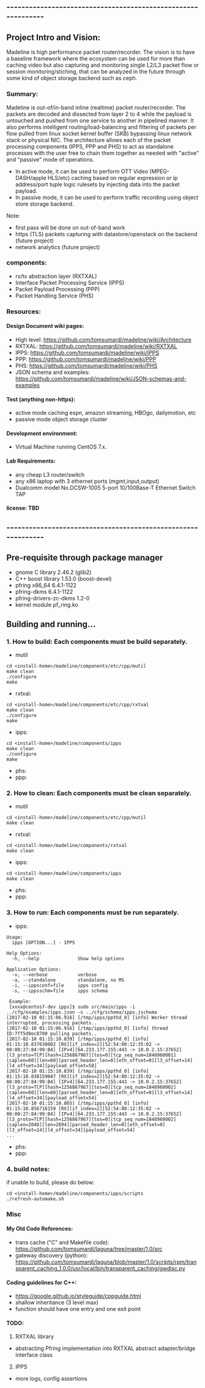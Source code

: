 ## -------------------------------------------------------------
## Project Intro and Vision:
Madeline is high performance packet router/recorder. The vision is to have a baseline framework where the ecosystem can be used for more than caching video but also capturing and monitoring single L2/L3 packet flow or session monitoring/stiching, that can be analyzed in the future through some kind of object storage backend such as ceph.

### Summary:
Madeline is out-of/in-band inline (realtime) packet router/recorder. The packets are decoded and dissected from layer 2 to 4 while the payload is untouched and pushed from one service to another in pipelined manner. It also performs intelligent routing/load-balancing and filtering of packets per flow pulled from linux socket kernel buffer (SKB) bypassing linux network stack or physical NIC. The architecture allows each of the packet processing components (IPPS, PPP and PHS) to act as standalone processes with the user free to chain them together as needed with "active" and "passive" mode of operations.
- In active mode, it can be used to perform OTT Video (MPEG-DASH/apple HLS/etc) caching based on regular expression or ip address/port tuple logic rulesets by injecting data into the packet payload. 
- In passive mode, it can be used to perform traffic recording using object store storage backend.

Note: 
  - first pass will be done on out-of-band work
  - https (TLS) packets capturing with datastore/openstack on the backend (future project)
  - network analytics (future project) 

### components:
* rx/tx abstraction layer (RXTXAL)
* Interface Packet Processing Service (IPPS)
* Packet Payload Processing (PPP)
* Packet Handling Service (PHS)

### Resources:

#### Design Document wiki pages: 
 - High level: https://github.com/tomsumardi/madeline/wiki/Architecture
 - RXTXAL: https://github.com/tomsumardi/madeline/wiki/RXTXAL
 - IPPS: https://github.com/tomsumardi/madeline/wiki/IPPS
 - PPP: https://github.com/tomsumardi/madeline/wiki/PPP
 - PHS: https://github.com/tomsumardi/madeline/wiki/PHS
 - JSON schema and examples: https://github.com/tomsumardi/madeline/wiki/JSON-schemas-and-examples

#### Test (anything non-https):
 - active mode caching espn, amazon streaming, HBOgo, dailymotion, etc
 - passive mode object storage cluster

#### Development environment: 
 - Virtual Machine running CentOS 7.x.

#### Lab Requirements:
 - any cheap L3 router/switch
 - any x86 laptop with 3 ethernet ports (mgmt,input,output)
 - Dualcomm model No.DCSW-1005 5-port 10/100Base-T Ethernet Switch TAP 

#### license: TBD

## -------------------------------------------------------------
## Pre-requisite through package manager
* gnome C library 2.46.2 (glib2)
* C++ boost library 1.53.0 (boost-devel)
* pfring x86_64          6.4.1-1122                     
* pfring-dkms            6.4.1-1122 
* pfring-drivers-zc-dkms 1.2-0
* kernel module pf_ring.ko

## Building and running...

### 1. How to build: Each components must be build separately. 

* mutil
```
cd <install-home>/madeline/components/etc/cpp/mutil
make clean
./configure
make
```
* rxtxal:
```
cd <install-home>/madeline/components/etc/cpp/rxtxal
make clean
./configure
make
```
* ipps:
```
cd <install-home>/madeline/components/ipps
make clean
./configure
make
```
* phs:
* ppp:

### 2. How to clean: Each components must be clean separately. 
* mutil
```
cd <install-home>/madeline/components/etc/cpp/mutil
make clean
```
* rxtxal:
```
cd <install-home>/madeline/components/rxtxal
make clean
```
* ipps:
```
cd <install-home>/madeline/components/ipps
make clean
```
* phs:
* ppp:

### 3. How to run: Each components must be run separately. 
* ipps: 
```
Usage:
  ipps [OPTION...] - IPPS

Help Options:
  -h, --help              Show help options

Application Options:
  -v, --verbose           verbose
  -a, --standalone        standalone, no MS
  -i, --ippsconf=file     ipps config
  -s, --ippsschm=file     ipps schema
  
 Example:
 [xxxx@centos7-dev ipps]$ sudo src/main/ipps -i ../cfg/examples/ipps.json -s ../cfg/schema/ipps.jschema
[2017-02-10 01:15:06.916] [/tmp/ipps/ppthd_0] [info] Worker thread interrupted, processing packets..
[2017-02-10 01:15:06.916] [/tmp/ipps/ppthd_0] [info] thread ID:7ff5d9ec8700 pulling packets..
[2017-02-10 01:15:10.839] [/tmp/ipps/ppthd_0] [info] 01:15:10.837638002 [RX][if_index=2][52:54:00:12:35:02 -> 08:00:27:84:99:B4] [IPv4][64.233.177.155:443 -> 10.0.2.15:37652] [l3_proto=TCP][hash=1256867967][tos=0][tcp_seq_num=1848960001] [caplen=60][len=60][parsed_header_len=0][eth_offset=0][l3_offset=14][l4_offset=34][payload_offset=58]
[2017-02-10 01:15:10.839] [/tmp/ipps/ppthd_0] [info] 01:15:10.838159047 [RX][if_index=2][52:54:00:12:35:02 -> 08:00:27:84:99:B4] [IPv4][64.233.177.155:443 -> 10.0.2.15:37652] [l3_proto=TCP][hash=1256867967][tos=0][tcp_seq_num=1848960002] [caplen=60][len=60][parsed_header_len=0][eth_offset=0][l3_offset=14][l4_offset=34][payload_offset=54]
[2017-02-10 01:15:10.865] [/tmp/ipps/ppthd_0] [info] 01:15:10.856716159 [RX][if_index=2][52:54:00:12:35:02 -> 08:00:27:84:99:B4] [IPv4][64.233.177.155:443 -> 10.0.2.15:37652] [l3_proto=TCP][hash=1256867967][tos=0][tcp_seq_num=1848960002] [caplen=2048][len=2894][parsed_header_len=0][eth_offset=0][l3_offset=14][l4_offset=34][payload_offset=54]
...
``` 
* phs:
* ppp:

### 4. build notes:
if unable to build, please do below:
```
cd <install-home>/madeline/components/ipps/scripts
./refresh-automake.sh
```

### Misc
#### My Old Code References:
* trans cache ("C" and Makefile code): 
https://github.com/tomsumardi/laguna/tree/master/1.0/src
* gateway discovery (python):
https://github.com/tomsumardi/laguna/blob/master/1.0/scripts/rpm/transparent_caching_1.0.0/usr/local/bin/transparent_caching/gwdisc.py

#### Coding guidelines for C++:
- https://google.github.io/styleguide/cppguide.html
- shallow inheritance (3 level max)
- function should have one entry and one exit point

#### TODO: 
1. RXTXAL library
- abstracting Pfring implementation into RXTXAL abstract adapter/bridge interface class
2. IPPS
- more logs, config assertions

